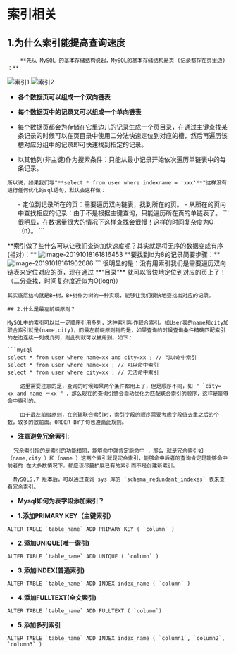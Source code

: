 # 索引相关
## 1.**为什么索引能提高查询速度**
```
    **先从 MySQL 的基本存储结构说起，MySQL的基本存储结构是页 (记录都存在页里边) ：**
```
<img src="https://img2018.cnblogs.com/blog/1825659/201910/1825659-20191018201443812-554493708..png" alt="索引1" />
<img src="https://img2018.cnblogs.com/blog/1825659/201910/1825659-20191018201444624-2080765611..png" alt="索引2" />

- **各个数据页可以组成一个双向链表**
- **每个数据页中的记录又可以组成一个单向链表**

- 每个数据页都会为存储在它里边儿的记录生成一个页目录，在通过主键查找某条记录的时候可以在页目录中使用二分法快速定位到对应的槽，然后再遍历该槽对应分组中的记录即可快速找到指定的记录。
- 以其他列(非主键)作为搜索条件：只能从最小记录开始依次遍历单链表中的每条记录。
```
所以说，如果我们写"**select * from user where indexname = 'xxx'**"这样没有进行任何优化的sql语句，默认会这样做：
```


<ol>
- 定位到记录所在的页：需要遍历双向链表，找到所在的页。
- 从所在的页内中查找相应的记录：由于不是根据主键查询，只能遍历所在页的单链表了。
```
 很明显，在数据量很大的情况下这样查找会很慢！这样的时间复杂度为O（n）。
```
</ol>
**索引做了些什么可以让我们查询加快速度呢？其实就是将无序的数据变成有序(相对)：**
<img src="https://img2018.cnblogs.com/blog/1825659/201910/1825659-20191018201445556-1708553911..png" alt="image-20191018161816453" />
**要找到id为8的记录简要步骤：**
<img src="https://img2018.cnblogs.com/blog/1825659/201910/1825659-20191018201446479-585412493..png" alt="image-20191018161902686" />
```
    很明显的是：没有用索引我们是需要遍历双向链表来定位对应的页，现在通过 **“目录”** 就可以很快地定位到对应的页上了！（二分查找，时间复杂度近似为O(logn)）

    其实底层结构就是B+树，B+树作为树的一种实现，能够让我们很快地查找出对应的记录。
```
## 2.什么是最左前缀原则？
```
    MySQL中的索引可以以一定顺序引用多列，这种索引叫作联合索引。如User表的name和city加联合索引就是(name,city)，而最左前缀原则指的是，如果查询的时候查询条件精确匹配索引的左边连续一列或几列，则此列就可以被用到。如下：
```
```mysql
select * from user where name=xx and city=xx ; // 可以命中索引
select * from user where name=xx ; // 可以命中索引
select * from user where city=xx ; // 无法命中索引
```
```
    这里需要注意的是，查询的时候如果两个条件都用上了，但是顺序不同，如 " `city= xx and name ＝xx`" ，那么现在的查询引擎会自动优化为匹配联合索引的顺序，这样是能够命中索引的。

    由于最左前缀原则，在创建联合索引时，索引字段的顺序需要考虑字段值去重之后的个数，较多的放前面。ORDER BY子句也遵循此规则。
```

- **注意避免冗余索引:**
```
  冗余索引指的是索引的功能相同，能够命中就肯定能命中 ，那么 就是冗余索引如（name,city ）和（name ）这两个索引就是冗余索引，能够命中后者的查询肯定是能够命中前者的 在大多数情况下，都应该尽量扩展已有的索引而不是创建新索引。

  MySQLS.7 版本后，可以通过查询 sys 库的 `schema_redundant_indexes` 表来查看冗余索引。
```
- **Mysql如何为表字段添加索引？**

- **1.添加PRIMARY KEY（主键索引）**
```mysql
ALTER TABLE `table_name` ADD PRIMARY KEY ( `column` )
```
- **2.添加UNIQUE(唯一索引)**
```mysql
ALTER TABLE `table_name` ADD UNIQUE ( `column` )
```
- **3.添加INDEX(普通索引)**
```mysql
ALTER TABLE `table_name` ADD INDEX index_name ( `column` )
```
- **4.添加FULLTEXT(全文索引)**
```mysql
ALTER TABLE `table_name` ADD FULLTEXT ( `column`)
```
- **5.添加多列索引**
```mysql
ALTER TABLE `table_name` ADD INDEX index_name ( `column1`, `column2`, `column3` )
```

